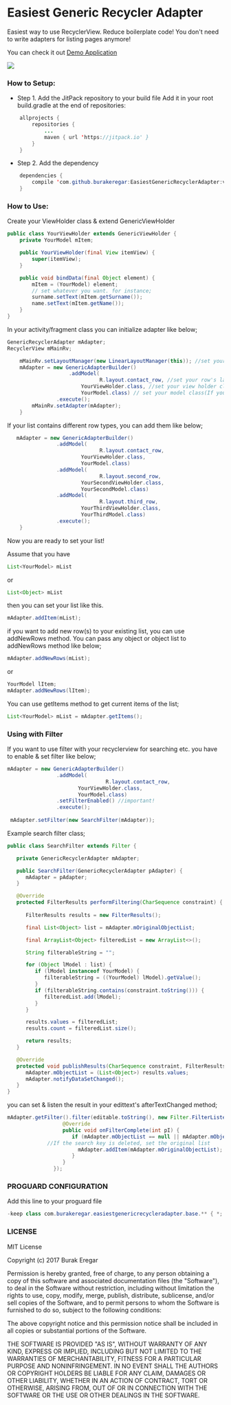 # Easiest Generic Recycler Adapter

Easiest way to use RecyclerView. Reduce boilerplate code! You don't need to write adapters for listing pages anymore!

You can check it out [Demo Application](https://github.com/burakeregar/EasiestGenericRecyclerDemo)

[![](https://jitpack.io/v/burakeregar/EasiestGenericRecyclerAdapter.svg)](https://jitpack.io/#burakeregar/EasiestGenericRecyclerAdapter)

### How to Setup:
* Step 1. Add the JitPack repository to your build file
Add it in your root build.gradle at the end of repositories:
```java
	allprojects {
		repositories {
			...
			maven { url 'https://jitpack.io' }
		}
	}
```
* Step 2. Add the dependency
```java
	dependencies {
		compile 'com.github.burakeregar:EasiestGenericRecyclerAdapter:v1.0'
	}
```
### How to Use:

Create your ViewHolder class & extend GenericViewHolder 

```java
public class YourViewHolder extends GenericViewHolder {
    private YourModel mItem;

    public YourViewHolder(final View itemView) {
        super(itemView);
    }

    public void bindData(final Object element) {
        mItem = (YourModel) element;
        // set whatever you want. for instance;
        surname.setText(mItem.getSurname());
        name.setText(mItem.getName());
    }
}
```
In your activity/fragment class you can initialize adapter like below;
```java
GenericRecyclerAdapter mAdapter;
RecyclerView mMainRv;
```
```java
    mMainRv.setLayoutManager(new LinearLayoutManager(this)); //set your layout manager
    mAdapter = new GenericAdapterBuilder()
                    .addModel(
    		                  R.layout.contact_row, //set your row's layout file
                        YourViewHolder.class, //set your view holder class
                        YourModel.class) // set your model class(If you use just String list, it can be just String.class)
                .execute();
        mMainRv.setAdapter(mAdapter);
    }
```
If your list contains different row types, you can add them like below;
```java
   mAdapter = new GenericAdapterBuilder()
                .addModel(
    		                  R.layout.contact_row, 
                        YourViewHolder.class, 
                        YourModel.class)
                .addModel(
    		                  R.layout.second_row, 
                        YourSecondViewHolder.class, 
                        YourSecondModel.class)
                .addModel(
    		                  R.layout.third_row, 
                        YourThirdViewHolder.class, 
                        YourThirdModel.class)
                .execute(); 
    }
```
Now you are ready to set your list!

Assume that you have 
```java
List<YourModel> mList
```
or
```java
List<Object> mList
```
then you can set your list like this.
```java
mAdapter.addItem(mList);
```
if you want to add new row(s) to your existing list, you can use addNewRows method. You can pass any object or object list to addNewRows method like below;
```java
mAdapter.addNewRows(mList);
```
or
```java
YourModel lItem;
mAdapter.addNewRows(lItem);
```

You can use getItems method to get current items of the list;

```java
List<YourModel> mList = mAdapter.getItems();
```

### Using with Filter
If you want to use filter with your recyclerview for searching etc. you have to enable & set filter like below;
```java
mAdapter = new GenericAdapterBuilder()
                .addModel(
    			                R.layout.contact_row, 
                       YourViewHolder.class, 
                       YourModel.class)
                .setFilterEnabled() //important!
                .execute();
                
 mAdapter.setFilter(new SearchFilter(mAdapter));
```

Example search filter class;

```java
public class SearchFilter extends Filter {

   private GenericRecyclerAdapter mAdapter;

   public SearchFilter(GenericRecyclerAdapter pAdapter) {
      mAdapter = pAdapter;
   }

   @Override
   protected FilterResults performFiltering(CharSequence constraint) {
     
      FilterResults results = new FilterResults();

      final List<Object> list = mAdapter.mOriginalObjectList;

      final ArrayList<Object> filteredList = new ArrayList<>();

      String filterableString = "";

      for (Object lModel : list) {
         if (lModel instanceof YourModel) {
            filterableString = ((YourModel) lModel).getValue();
         }  
         if (filterableString.contains(constraint.toString())) {
            filteredList.add(lModel);
         }
      }

      results.values = filteredList;
      results.count = filteredList.size();

      return results;
   }

   @Override
   protected void publishResults(CharSequence constraint, FilterResults results) {
      mAdapter.mObjectList = (List<Object>) results.values;
      mAdapter.notifyDataSetChanged();
   }
}
```
you can set & listen the result in your edittext's afterTextChanged method;
```java
mAdapter.getFilter().filter(editable.toString(), new Filter.FilterListener() {
                  @Override
                  public void onFilterComplete(int pI) {
                     if (mAdapter.mObjectList == null || mAdapter.mObjectList.size() <= 0) {
		     //If the search key is deleted, set the original list
                       mAdapter.addItem(mAdapter.mOriginalObjectList);
                     }
                  }
               });
   ```

### PROGUARD CONFIGURATION

Add this line to your proguard file
```java
-keep class com.burakeregar.easiestgenericrecycleradapter.base.** { *; }
```
   
### LICENSE

MIT License

Copyright (c) 2017 Burak Eregar

Permission is hereby granted, free of charge, to any person obtaining a copy
of this software and associated documentation files (the "Software"), to deal
in the Software without restriction, including without limitation the rights
to use, copy, modify, merge, publish, distribute, sublicense, and/or sell
copies of the Software, and to permit persons to whom the Software is
furnished to do so, subject to the following conditions:

The above copyright notice and this permission notice shall be included in all
copies or substantial portions of the Software.

THE SOFTWARE IS PROVIDED "AS IS", WITHOUT WARRANTY OF ANY KIND, EXPRESS OR
IMPLIED, INCLUDING BUT NOT LIMITED TO THE WARRANTIES OF MERCHANTABILITY,
FITNESS FOR A PARTICULAR PURPOSE AND NONINFRINGEMENT. IN NO EVENT SHALL THE
AUTHORS OR COPYRIGHT HOLDERS BE LIABLE FOR ANY CLAIM, DAMAGES OR OTHER
LIABILITY, WHETHER IN AN ACTION OF CONTRACT, TORT OR OTHERWISE, ARISING FROM,
OUT OF OR IN CONNECTION WITH THE SOFTWARE OR THE USE OR OTHER DEALINGS IN THE
SOFTWARE.
